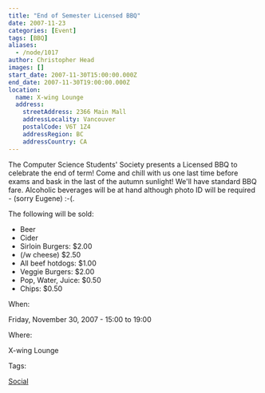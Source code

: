 ```yaml
---
title: "End of Semester Licensed BBQ"
date: 2007-11-23
categories: [Event]
tags: [BBQ]
aliases:
  - /node/1017
author: Christopher Head
images: []
start_date: 2007-11-30T15:00:00.000Z
end_date: 2007-11-30T19:00:00.000Z
location:
  name: X-wing Lounge
  address:
    streetAddress: 2366 Main Mall
    addressLocality: Vancouver
    postalCode: V6T 1Z4
    addressRegion: BC
    addressCountry: CA
---
```


The Computer Science Students' Society presents a Licensed BBQ to celebrate the end of term! Come and chill with us one last time before exams and bask in the last of the autumn sunlight! We'll have standard BBQ fare. Alcoholic beverages will be at hand although photo ID will be required - (sorry Eugene) :-(.

The following will be sold:

- Beer
- Cider
- Sirloin Burgers: $2.00
- (/w cheese) $2.50
- All beef hotdogs: $1.00
- Veggie Burgers: $2.00
- Pop, Water, Juice: $0.50
- Chips: $0.50

When: 

Friday, November 30, 2007 - 15:00 to 19:00

Where: 

X-wing Lounge

Tags: 

[Social](/social)

